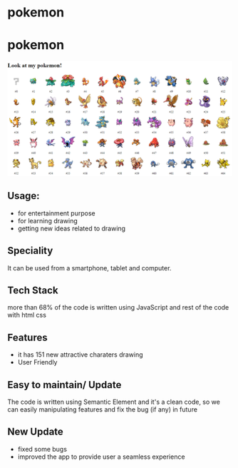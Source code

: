 # pokemon
<h1>pokemon</h1>
    <img src="https://github.com/sgrprmnk/pokemon/blob/main/pokemon.png" />
    <h2>Usage:</h2>
    <ul>
      <li>for entertainment purpose</li>
      <li>for learning drawing</li>
      <li>getting new ideas related to drawing</li>
    </ul>
    <h2>Speciality</h2>
    <p>It can be used from a smartphone, tablet and computer.</p>
    <h2>Tech Stack</h2>
    <p>
      more than 68% of the code is written using JavaScript and rest of the code
      with html css
    </p>
    <h2>Features</h2>
    <ul>
      <li>it has 151 new attractive charaters drawing</li>
      <li>User Friendly</li>
    </ul>
    <h2>Easy to maintain/ Update</h2>
    <p>
      The code is written using Semantic Element and it's a clean code, so we
      can easily manipulating features and fix the bug (if any) in future
    </p>
    <h2>New Update</h2>
    <ul>
      <li>fixed some bugs</li>
      <li>improved the app to provide user a seamless experience</li>
    </ul>

